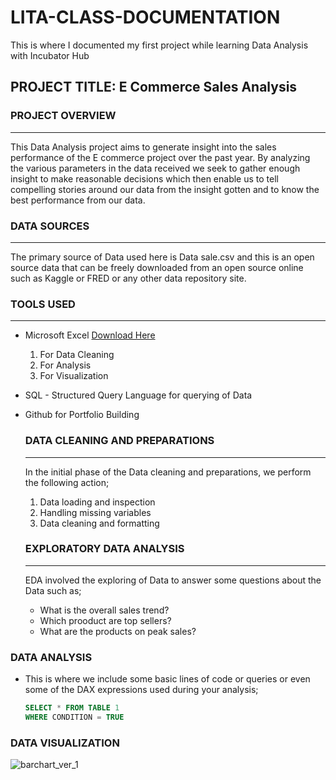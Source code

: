 # LITA-CLASS-DOCUMENTATION
This is where I documented my first project while learning Data Analysis with Incubator Hub
## PROJECT TITLE: E Commerce Sales Analysis

### PROJECT OVERVIEW
---
This Data Analysis project aims to generate insight into the sales performance of the E commerce project over the past year. By analyzing the various parameters in the data received we seek to gather enough insight to make reasonable decisions which then enable us to tell compelling stories around our data from the insight gotten and to know the best performance from our data.

### DATA SOURCES
---
The primary source of Data used here is Data sale.csv and this is an open source data that can be freely downloaded from an open source online such as Kaggle or FRED or any other data repository site.

### TOOLS USED
---
- Microsoft Excel [Download Here](https://www.microsoft.com)
     1. For Data Cleaning
     2. For Analysis
     3. For Visualization
  
- SQL - Structured Query Language for querying of Data
- Github for Portfolio Building

  ### DATA CLEANING AND PREPARATIONS
  ---
  In the initial phase of the Data cleaning and preparations, we perform the following action;
  1. Data loading and inspection
  2. Handling missing variables
  3. Data cleaning and formatting

  ### EXPLORATORY DATA ANALYSIS
  ---
  EDA involved the exploring of Data to answer some questions about the Data such as;
  - What is the overall sales trend?
  - Which prooduct are top sellers?
  - What are the products on peak sales?

 ### DATA ANALYSIS
 -
    This is where we include some basic lines of code or queries or even some of the DAX expressions used during your analysis;
    
    ```SQL
    SELECT * FROM TABLE 1
    WHERE CONDITION = TRUE
    ```
 ### DATA VISUALIZATION
![barchart_ver_1](https://github.com/user-attachments/assets/cec71c0b-20e6-41ed-87f3-c6328c9f2e72)

    
